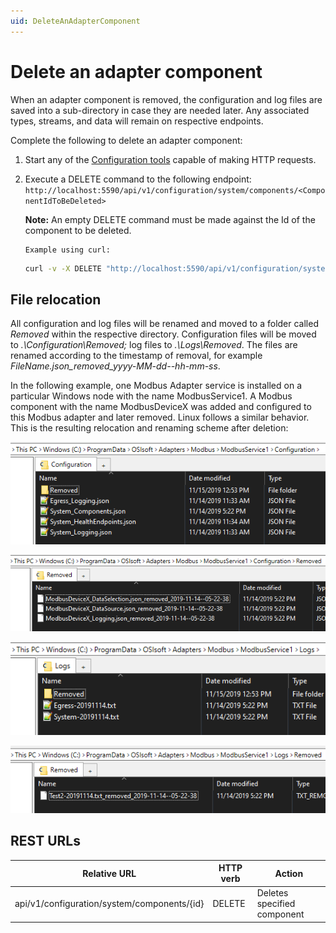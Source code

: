 ```yaml
---
uid: DeleteAnAdapterComponent
---
```


# Delete an adapter component

When an adapter component is removed, the configuration and log files are saved into a sub-directory in case they are needed later. Any associated types, streams, and data will remain on respective endpoints.

Complete the following to delete an adapter component:

1. Start any of the [Configuration tools](xref:ConfigurationTools) capable of making HTTP requests.

2. Execute a DELETE command to the following endpoint: `http://localhost:5590/api/v1/configuration/system/components/<ComponentIdToBeDeleted>`

    **Note:** An empty DELETE command must be made against the Id of the component to be deleted. 

       Example using curl:

      ```bash
      curl -v -X DELETE "http://localhost:5590/api/v1/configuration/system/components/ComponentIdToBeDeleted"
      ```

## File relocation

All configuration and log files will be renamed and moved to a folder called _Removed_ within the respective directory. Configuration files will be moved to *.\Configuration\Removed;* log files to *.\Logs\Removed*. The files are renamed according to the timestamp of removal, for example *FileName.json_removed_yyyy-MM-dd--hh-mm-ss*.

In the following example, one Modbus Adapter service is installed on a particular Windows node with the name ModbusService1. A Modbus component with the name ModbusDeviceX was added and configured to this Modbus adapter and later removed. Linux follows a similar behavior. This is the resulting relocation and renaming scheme after deletion:

![ConfigurationFolder](../images/ConfigurationFolder.png)

![RemovedConfigurations](../images/RemovedConfigurations.png)

![LogsFolder](../images/LogsFolder.png)

![RemovedLogs](../images/RemovedLogs.png)


## REST URLs
| Relative URL                                              | HTTP verb | Action               |
|-----------------------------------------------------------|-----------|----------------------|
| api/v1/configuration/system/components/{id}      | DELETE       | Deletes specified component |
